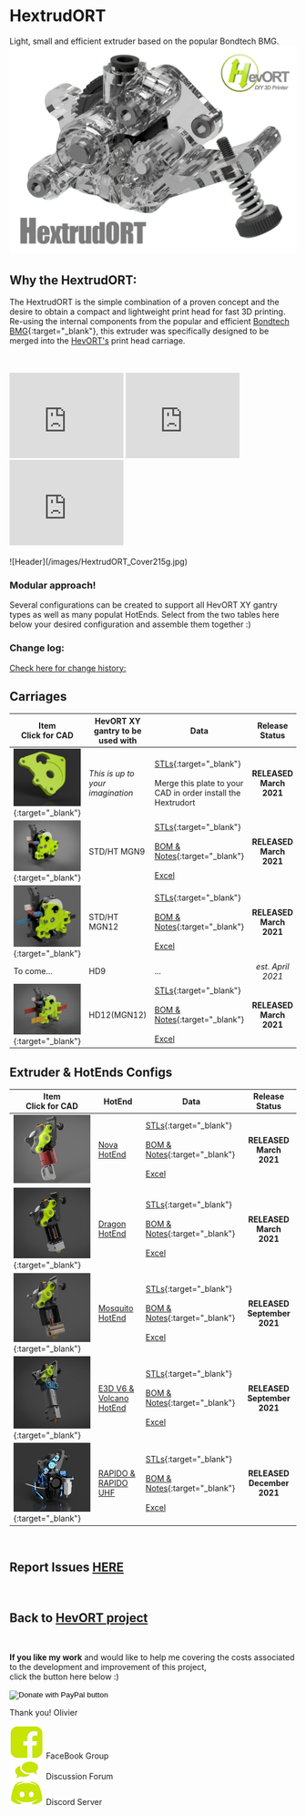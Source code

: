 # HextrudORT
Light, small and efficient extruder based on the popular Bondtech BMG.
![Header](/images/HextrudORT_Assembly_Glass_TR.jpg)



## Why the HextrudORT:
The HextrudORT is the simple combination of a proven concept and the desire to obtain a compact and lightweight print head for fast 3D printing.  
Re-using the internal components from the popular and efficient [Bondtech BMG](https://www.bondtech.se/en/product/bmg-extruder/){:target="_blank"}, this extruder was specifically designed to be merged into the [HevORT's](www.hevort.com) print head carriage.

<br>
<br>
<iframe width="200" height="150" src="https://www.youtube.com/embed/5HKC9tRqtTw" frameborder="0" allow="accelerometer; autoplay; clipboard-write; encrypted-media; gyroscope; picture-in-picture" allowfullscreen></iframe> <iframe width="200" height="150" src="https://www.youtube.com/embed/h-ukClHtai4" title="YouTube video player" frameborder="0" allow="accelerometer; autoplay; clipboard-write; encrypted-media; gyroscope; picture-in-picture" allowfullscreen></iframe> <iframe width="200" height="150" src="https://www.youtube.com/embed/YIFRRQczDmg" frameborder="0" allow="accelerometer; autoplay; clipboard-write; encrypted-media; gyroscope; picture-in-picture" allowfullscreen></iframe>

<br>

<br>
![Header](/images/HextrudORT_Cover215g.jpg)

### Modular approach!
Several configurations can be created to support all HevORT XY gantry types as well as many populat HotEnds.  Select from the two tables here below your desired configuration and assemble them together :) 

### Change log: 
[Check here for change history:](https://github.com/MirageC79/HextrudORT/releases)

## Carriages

Item<br>Click for CAD|HevORT XY gantry to be used with|Data|Release Status
---------------------|--------------------------------|---|:------------:
[![Blank](files/CARRIAGE/BLANK/HextrudORT_BLANK_Thumb.jpg)](https://a360.co/3tu2M2F){:target="_blank"}|*This is up to your imagination*|[STLs](https://www.thingiverse.com/thing:4796948){:target="_blank"} <br> <br> Merge this plate to your CAD in order install the Hextrudort|**RELEASED March 2021**
[![STDHTMGN9](files/CARRIAGE/STDHT_MGN9/HextrudORT_STDHT_MGN9_CarriageThumb.jpg)](https://a360.co/3bJBDmp){:target="_blank"}|STD/HT MGN9|[STLs](https://www.thingiverse.com/thing:4793215){:target="_blank"} <br> <br> [BOM & Notes](/files/CARRIAGE/STDHT_MGN9/BOM_HextrudORT_Carriage_STDHT_MGN9.htm){:target="_blank"} <br> <br> [Excel](/files/CARRIAGE/STDHT_MGN9/BOM_HextrudORT_Carriage_STDHT_MGN9.xlsx)|**RELEASED March 2021**
[![STDHTMGN12](files/CARRIAGE/STDHT_MGN12/HextrudORT_STDHT_MGN12_Carriage_Thumb.jpg)](https://a360.co/3m0Uj4F){:target="_blank"}|STD/HT MGN12|[STLs](https://www.thingiverse.com/thing:4810748){:target="_blank"} <br> <br> [BOM & Notes](/files/CARRIAGE/STDHT_MGN12/BOM_HextrudORT_Carriage_STDHT_MGN12.htm){:target="_blank"} <br> <br> [Excel](/files/CARRIAGE/STDHT_MGN12/BOM_HextrudORT_Carriage_STDHT_MGN12.xlsx)|**RELEASED March 2021**
To come...|HD9|...|*est. April 2021*
[![HD12](/files/CARRIAGE/HD12/HextrudORT_HD12_thumb.jpg)](https://a360.co/3bAL0EV){:target="_blank"}|HD12(MGN12)|[STLs](https://www.thingiverse.com/thing:4790412){:target="_blank"} <br> <br> [BOM & Notes](/files/CARRIAGE/HD12/BOM_HextrudORT_Carriage_HD12.htm){:target="_blank"} <br> <br> [Excel](/files/CARRIAGE/HD12/BOM_HextrudORT_Carriage_HD12.xlsx)|**RELEASED March 2021**


## Extruder & HotEnds Configs

Item<br>Click for CAD|HotEnd|Data|Release Status
---------------------|------|----|:------------:
[![NovaHotEnd](/files/HOTEND_EXTRUDER/NOVA/NOVA_ASSYthumb.jpg)](https://a360.co/3cmE7WT)|[Nova HotEnd](https://3dpassion.com/nova)|[STLs](https://www.thingiverse.com/thing:4790773){:target="_blank"} <br> <br> [BOM & Notes](/files/HOTEND_EXTRUDER/NOVA/BOM_HextrudORT_Extruder_NOVA.htm){:target="_blank"} <br> <br> [Excel](/files/HOTEND_EXTRUDER/NOVA/BOM_HextrudORT_Extruder_NOVA.xlsx)|**RELEASED March 2021**
[![Dragon](files/HOTEND_EXTRUDER/DRAGON/HextrudORT_Dragon_Installation_Thumb.jpg)](https://a360.co/3tqIMhf){:target="_blank"}|[Dragon HotEnd](https://s.click.aliexpress.com/e/_AD0Qow)|[STLs](https://www.thingiverse.com/thing:4796562){:target="_blank"} <br> <br> [BOM & Notes](/files/HOTEND_EXTRUDER/DRAGON/BOM_HextrudORT_Extruder_Dragon.htm){:target="_blank"} <br> <br> [Excel](/files/HOTEND_EXTRUDER/DRAGON/BOM_HextrudORT_Extruder_Dragon.xlsx)|**RELEASED March 2021**
[![Mosquito](files/HOTEND_EXTRUDER/MOSQUITO/HextrudORT_Mosquito_Thumb.jpg)](https://a360.co/3tJ0A8Q){:target="_blank"}|[Mosquito HotEnd](https://www.sliceengineering.com/collections/mosquito-the-professional-hotend)|[STLs](https://www.thingiverse.com/thing:4965960){:target="_blank"} <br> <br> [BOM & Notes](/files/HOTEND_EXTRUDER/MOSQUITO/BOM_HextrudORT_Extruder_Mosquito.htm){:target="_blank"} <br> <br> [Excel](/files/HOTEND_EXTRUDER/MOSQUITO/BOM_HextrudORT_Extruder_Mosquito.xlsx)|**RELEASED September 2021**
[![E3D V6 & Volcano](files/HOTEND_EXTRUDER/E3DV6/HextrudORT_E3D_thumb.jpg)](https://a360.co/3dGhSNx){:target="_blank"}|[E3D V6 & Volcano HotEnd](https://e3d-online.com/)|[STLs](https://www.thingiverse.com/thing:4971939){:target="_blank"} <br> <br> [BOM & Notes](/files/HOTEND_EXTRUDER/E3DV6/BOM_HextrudORT_Extruder_E3D.htm){:target="_blank"} <br> <br> [Excel](/files/HOTEND_EXTRUDER/E3DV6/BOM_HextrudORT_Extruder_E3D.xlsx)|**RELEASED September 2021**
[![RAPIDO HotEnd](files/HOTEND_EXTRUDER/RAPIDO/HextrudORT_RAPIDO_thumb.jpg)](https://a360.co/3Hfaa97){:target="_blank"}|[RAPIDO & RAPIDO UHF](https://www.phaetus.com/rapido-hotend/)|[STLs](https://www.thingiverse.com/thing:5173650){:target="_blank"} <br> <br> [BOM & Notes](/files/HOTEND_EXTRUDER/RAPIDO/BOM_HextrudORT_Extruder_Rapido.htm){:target="_blank"} <br> <br> [Excel](/files/HOTEND_EXTRUDER/RAPIDO/BOM_HextrudORT_Extruder_Rapido.xlsx)|**RELEASED December 2021**


<br>

## Report Issues [HERE](https://github.com/MirageC79/HextrudORT/issues)

<br>

## Back to [HevORT project](https://www.hevort.com)

<br>

**If you like my work** and would like to help me covering the costs associated to the development and improvement of this project, <br>
click the button here below :)

<form action="https://www.paypal.com/cgi-bin/webscr" method="post" target="_top">
<input type="hidden" name="cmd" value="_s-xclick" />
<input type="hidden" name="hosted_button_id" value="LYP98YKUSLXN2" />
<input type="image" src="https://www.paypalobjects.com/en_US/i/btn/btn_donateCC_LG.gif" border="0" name="submit" title="PayPal - The safer, easier way to pay online!" alt="Donate with PayPal button" />
<img alt="" border="0" src="https://www.paypal.com/en_CA/i/scr/pixel.gif" width="1" height="1" />
</form>

Thank you!
Olivier

[![FB](/images/Facebook-Icon_Hvt.png)](https://www.facebook.com/groups/hevort) FaceBook Group <br>
[![forum](/images/Forum-Icon_hvt.png)](https://forums.hevort.com/index.php)  Discussion Forum <br>
[![Discord](/images/discord_Icon_hvt.png)](https://discord.gg/WgZMrFSp) Discord Server <br>
